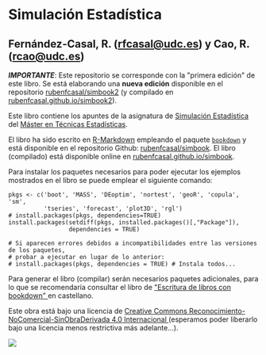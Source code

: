 # Simulación Estadística

## Fernández-Casal, R. (rfcasal@udc.es) y Cao, R. (rcao@udc.es)

***IMPORTANTE***: Este repositorio se corresponde con la "primera edición" de este libro.
Se está elaborando una **nueva edición** disponible en el repositorio
[rubenfcasal/simbook2](https://github.com/rubenfcasal/simbook2) (y compilado en [rubenfcasal.github.io/simbook2](https://rubenfcasal.github.io/simbook2)).

Este libro contiene los apuntes de la asignatura de [Simulación Estadística](http://eamo.usc.es/pub/mte/index.php/es/?option=com_content&view=article&id=2201&idm=13&a%C3%B1o=2019) del [Máster en Técnicas Estadísticas](http://eio.usc.es/pub/mte). 

El libro ha sido escrito en [R-Markdown](http://rmarkdown.rstudio.com) empleando el paquete [`bookdown`](https://bookdown.org/yihui/bookdown/) y está disponible en el repositorio Github: [rubenfcasal/simbook](https://github.com/rubenfcasal/simbook). 
El libro (compilado) está disponible online en [rubenfcasal.github.io/simbook](https://rubenfcasal.github.io/simbook).

Para instalar los paquetes necesarios para poder ejecutar los ejemplos mostrados en el libro se puede emplear el siguiente comando:
```{r eval=FALSE}
pkgs <- c('boot', 'MASS', 'DEoptim', 'nortest', 'geoR', 'copula', 'sm',
          'tseries', 'forecast', 'plot3D', 'rgl')
# install.packages(pkgs, dependencies=TRUE)
install.packages(setdiff(pkgs, installed.packages()[,"Package"]), 
                 dependencies = TRUE)

# Si aparecen errores debidos a incompatibilidades entre las versiones de los paquetes, 
# probar a ejecutar en lugar de lo anterior:
# install.packages(pkgs, dependencies = TRUE) # Instala todos...
```

Para generar el libro (compilar) serán necesarios paquetes adicionales, 
para lo que se recomendaría consultar el libro de ["Escritura de libros con bookdown" ](https://rubenfcasal.github.io/bookdown_intro) en castellano.


Este obra está bajo una licencia de [Creative Commons Reconocimiento-NoComercial-SinObraDerivada 4.0 Internacional ](https://creativecommons.org/licenses/by-nc-nd/4.0/deed.es_ES) 
(esperamos poder liberarlo bajo una licencia menos restrictiva más adelante...).

![](https://licensebuttons.net/l/by-nc-nd/4.0/88x31.png)
